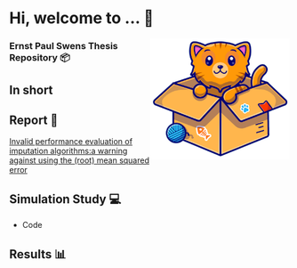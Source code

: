 # Hi, welcome to ... :wave:
<img align="right" width="250" src="img.png">

### Ernst Paul Swens Thesis Repository :package:

## In short 

## Report :notebook:
[Invalid performance evaluation of imputation algorithms:a warning against using the (root) mean squared error](https://www.overleaf.com/3149819198ytfdhydsvcrp)

## Simulation Study :computer: 
* Code 

## Results :bar_chart: 
